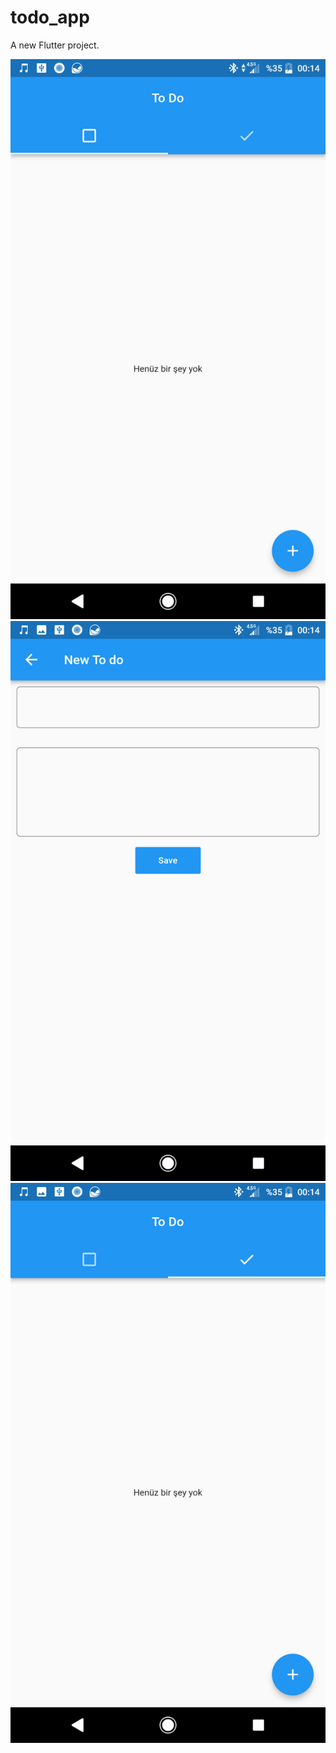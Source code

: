 # todo_app

A new Flutter project.

![alt text](https://github.com/mucahitbugday/To_Do_List/blob/main/img/0%20(1).png)
![alt text](https://github.com/mucahitbugday/To_Do_List/blob/main/img/0%20(2).png)
![alt text](https://github.com/mucahitbugday/To_Do_List/blob/main/img/0%20(3).png)
